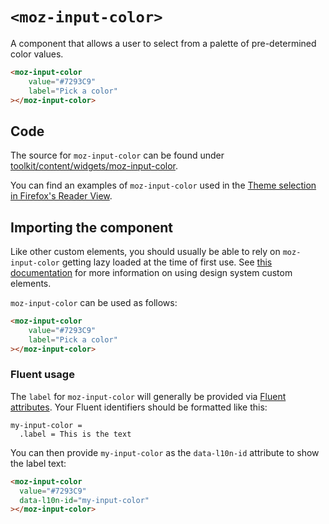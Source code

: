 # `<moz-input-color>`

A component that allows a user to select from a palette of pre-determined color values.

```html story
<moz-input-color
    value="#7293C9"
    label="Pick a color"
></moz-input-color>

```

## Code

The source for `moz-input-color` can be found under
[toolkit/content/widgets/moz-input-color](https://searchfox.org/mozilla-central/source/toolkit/content/widgets/moz-input-color/moz-input-color.mjs).

You can find an examples of `moz-input-color` used in the [Theme selection in Firefox's Reader View](https://searchfox.org/mozilla-central/source/toolkit/components/reader/AboutReader.sys.mjs).

## Importing the component

Like other custom elements, you should usually be able to rely on `moz-input-color` getting lazy loaded at the time of first use. See [this documentation](https://firefox-source-docs.mozilla.org/browser/components/storybook/docs/README.reusable-widgets.stories.html#using-new-design-system-components) for more information on using design system custom elements.

`moz-input-color` can be used as follows:

```html
<moz-input-color
    value="#7293C9"
    label="Pick a color"
></moz-input-color>
```

### Fluent usage

The `label` for `moz-input-color` will generally be provided via [Fluent attributes](https://mozilla-l10n.github.io/localizer-documentation/tools/fluent/basic_syntax.html#attributes). Your Fluent identifiers should be formatted like this:

```
my-input-color =
  .label = This is the text
```

You can then provide `my-input-color` as the `data-l10n-id` attribute to show the label text:

```html
<moz-input-color
  value="#7293C9"
  data-l10n-id="my-input-color"
></moz-input-color>
```
